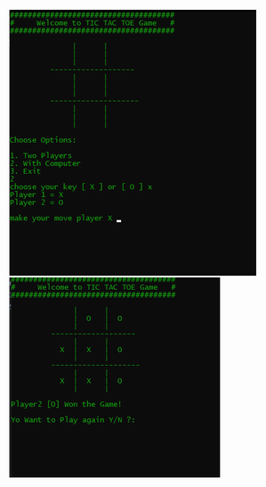 ![Alt text](https://github.com/AJsenpai/Projects/blob/main/TicTacToe/main.PNG?raw=true "main screen")
![Alt text](https://github.com/AJsenpai/Projects/blob/main/TicTacToe/end_game.PNG "end screen")


